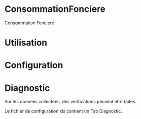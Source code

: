 # ConsommationFonciere
Consommation Fonciere

# Utilisation


# Configuration

# Diagnostic

Sur les donnees collectees, des verifications peuvent etre faites.

Le fichier de configuration xls contient un Tab Diagnostic.



